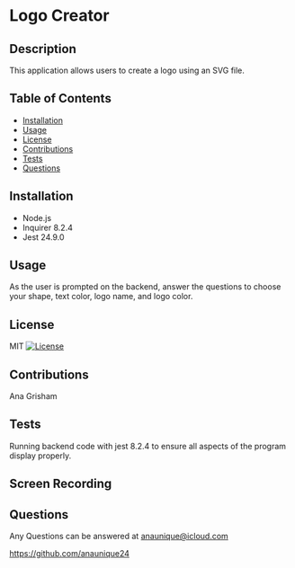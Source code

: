 # Logo Creator

 ## Description
 This application allows users to create a logo using an SVG file.
 
 ## Table of Contents
 - [Installation](#Installation)
 - [Usage](#Usage)
 - [License](#License)
 - [Contributions](#Contributions)
 - [Tests](#Tests)
 - [Questions](#Questions)
 
 ## Installation
 - Node.js
 - Inquirer 8.2.4
 - Jest 24.9.0

 ## Usage
 As the user is prompted on the backend, answer the questions to choose your shape, text color, logo name, and logo color.
 
 ## License
 MIT
 [![License](https://img.shields.io/badge/License-MIT-green.svg)](https://opensource.org/licenses/MIT)
 
 ## Contributions
 Ana Grisham
 
 ## Tests
 Running backend code with jest 8.2.4 to ensure all aspects of the program display properly.
 
 ## Screen Recording
 
 ## Questions
 Any Questions can be answered at anaunique@icloud.com
 
 https://github.com/anaunique24
